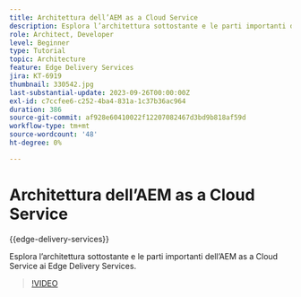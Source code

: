 ```yaml
---
title: Architettura dell’AEM as a Cloud Service
description: Esplora l’architettura sottostante e le parti importanti dell’AEM as a Cloud Service ai Edge Delivery Services.
role: Architect, Developer
level: Beginner
type: Tutorial
topic: Architecture
feature: Edge Delivery Services
jira: KT-6919
thumbnail: 330542.jpg
last-substantial-update: 2023-09-26T00:00:00Z
exl-id: c7ccfee6-c252-4ba4-831a-1c37b36ac964
duration: 386
source-git-commit: af928e60410022f12207082467d3bd9b818af59d
workflow-type: tm+mt
source-wordcount: '48'
ht-degree: 0%

---
```


# Architettura dell’AEM as a Cloud Service

{{edge-delivery-services}}

Esplora l’architettura sottostante e le parti importanti dell’AEM as a Cloud Service ai Edge Delivery Services.

>[!VIDEO](https://video.tv.adobe.com/v/330542?quality=12&learn=on)
